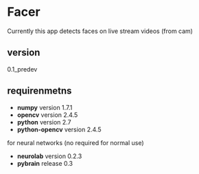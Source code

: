 Facer
=====

Currently this app detects faces on live stream videos (from cam)


version
-------

0.1_predev


requirenmetns
-------------

* **numpy** version 1.7.1
* **opencv** version 2.4.5
* **python** version 2.7
* **python-opencv** version 2.4.5

for neural networks (no required for normal use)

* **neurolab** version 0.2.3
* **pybrain** release 0.3
